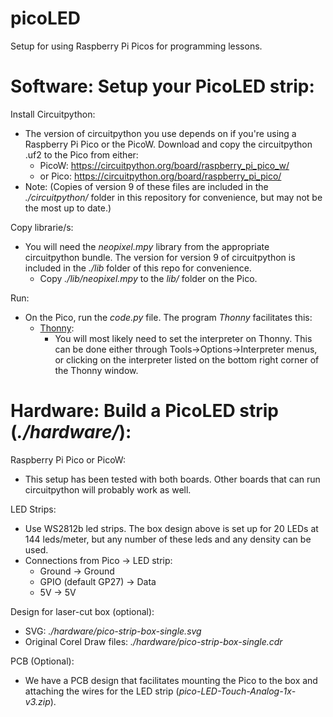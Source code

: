 # picoLED
Setup for using Raspberry Pi Picos for programming lessons.

# Software: Setup your PicoLED strip:

Install Circuitpython:
* The version of circuitpython you use depends on if you're using a Raspberry Pi Pico or the PicoW. Download and copy the circuitpython .uf2 to the Pico from either:
    * PicoW: https://circuitpython.org/board/raspberry_pi_pico_w/
    * or Pico: https://circuitpython.org/board/raspberry_pi_pico/
* Note: (Copies of version 9 of these files are included in the _./circuitpython/_ folder in this repository for convenience, but may not be the most up to date.)

Copy librarie/s:
* You will need the _neopixel.mpy_ library from the appropriate circuitpython bundle. The version for version 9 of circuitpython is included in the _./lib_ folder of this repo for convenience.
    * Copy _./lib/neopixel.mpy_ to the _lib/_ folder on the Pico. 

Run:
* On the Pico, run the _code.py_ file. The program _Thonny_ facilitates this:
    * [Thonny](https://thonny.org/): 
        * You will most likely need to set the interpreter on Thonny. This can be done either through Tools->Options->Interpreter menus, or clicking on the interpreter listed on the bottom right corner of the Thonny window.

# Hardware: Build a PicoLED strip (_./hardware/_):

Raspberry Pi Pico or PicoW:
* This setup has been tested with both boards. Other boards that can run circuitpython will probably work as well.

LED Strips:
* Use WS2812b led strips. The box design above is set up for 20 LEDs at 144 leds/meter, but any number of these leds and any density can be used.
* Connections from Pico -> LED strip: 
    * Ground -> Ground
    * GPIO (default GP27) -> Data
    * 5V -> 5V
 
 Design for laser-cut box (optional):
* SVG: _./hardware/pico-strip-box-single.svg_
* Original Corel Draw files: _./hardware/pico-strip-box-single.cdr_

PCB (Optional):
* We have a PCB design that facilitates mounting the Pico to the box and attaching the wires for the LED strip (_pico-LED-Touch-Analog-1x-v3.zip_).
